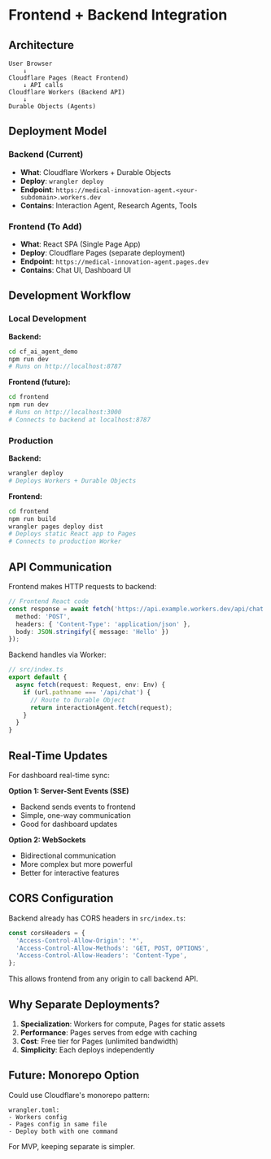 # Frontend + Backend Integration

## Architecture

```
User Browser
    ↓
Cloudflare Pages (React Frontend)
    ↓ API calls
Cloudflare Workers (Backend API)
    ↓
Durable Objects (Agents)
```

## Deployment Model

### Backend (Current)
- **What**: Cloudflare Workers + Durable Objects
- **Deploy**: `wrangler deploy`
- **Endpoint**: `https://medical-innovation-agent.<your-subdomain>.workers.dev`
- **Contains**: Interaction Agent, Research Agents, Tools

### Frontend (To Add)
- **What**: React SPA (Single Page App)
- **Deploy**: Cloudflare Pages (separate deployment)
- **Endpoint**: `https://medical-innovation-agent.pages.dev`
- **Contains**: Chat UI, Dashboard UI

## Development Workflow

### Local Development

**Backend:**
```bash
cd cf_ai_agent_demo
npm run dev
# Runs on http://localhost:8787
```

**Frontend (future):**
```bash
cd frontend
npm run dev
# Runs on http://localhost:3000
# Connects to backend at localhost:8787
```

### Production

**Backend:**
```bash
wrangler deploy
# Deploys Workers + Durable Objects
```

**Frontend:**
```bash
cd frontend
npm run build
wrangler pages deploy dist
# Deploys static React app to Pages
# Connects to production Worker
```

## API Communication

Frontend makes HTTP requests to backend:

```typescript
// Frontend React code
const response = await fetch('https://api.example.workers.dev/api/chat', {
  method: 'POST',
  headers: { 'Content-Type': 'application/json' },
  body: JSON.stringify({ message: 'Hello' })
});
```

Backend handles via Worker:

```typescript
// src/index.ts
export default {
  async fetch(request: Request, env: Env) {
    if (url.pathname === '/api/chat') {
      // Route to Durable Object
      return interactionAgent.fetch(request);
    }
  }
}
```

## Real-Time Updates

For dashboard real-time sync:

**Option 1: Server-Sent Events (SSE)**
- Backend sends events to frontend
- Simple, one-way communication
- Good for dashboard updates

**Option 2: WebSockets**
- Bidirectional communication
- More complex but more powerful
- Better for interactive features

## CORS Configuration

Backend already has CORS headers in `src/index.ts`:

```typescript
const corsHeaders = {
  'Access-Control-Allow-Origin': '*',
  'Access-Control-Allow-Methods': 'GET, POST, OPTIONS',
  'Access-Control-Allow-Headers': 'Content-Type',
};
```

This allows frontend from any origin to call backend API.

## Why Separate Deployments?

1. **Specialization**: Workers for compute, Pages for static assets
2. **Performance**: Pages serves from edge with caching
3. **Cost**: Free tier for Pages (unlimited bandwidth)
4. **Simplicity**: Each deploys independently

## Future: Monorepo Option

Could use Cloudflare's monorepo pattern:

```
wrangler.toml:
- Workers config
- Pages config in same file
- Deploy both with one command
```

For MVP, keeping separate is simpler.

